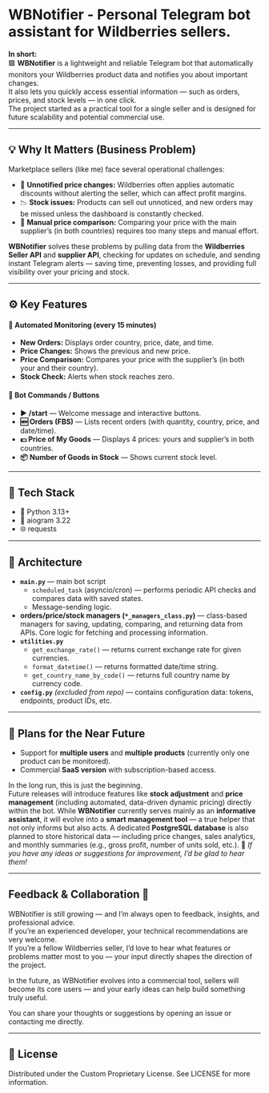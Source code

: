 # WBNotifier - Personal Telegram bot assistant for Wildberries sellers.
**In short:**  
🟪 **WBNotifier** is a lightweight and reliable Telegram bot that automatically monitors your Wildberries product data and notifies you about important changes.  
It also lets you quickly access essential information — such as orders, prices, and stock levels — in one click.  
The project started as a practical tool for a single seller and is designed for future scalability and potential commercial use.

---
## 💡 Why It Matters (Business Problem)

Marketplace sellers (like me) face several operational challenges:
- 🔻 **Unnotified price changes:** Wildberries often applies automatic discounts without alerting the seller, which can affect profit margins.
- 📉 **Stock issues:** Products can sell out unnoticed, and new orders may be missed unless the dashboard is constantly checked.
- 🔄 **Manual price comparison:** Comparing your price with the main supplier’s (in both countries) requires too many steps and manual effort.

**WBNotifier** solves these problems by pulling data from the **Wildberries Seller API** and **supplier API**, checking for updates on schedule, and sending instant Telegram alerts — saving time, preventing losses, and providing full visibility over your pricing and stock.

---
## ⚙️ Key Features

#### 🔁 Automated Monitoring (every 15 minutes)
- **New Orders:** Displays order country, price, date, and time.
- **Price Changes:** Shows the previous and new price.
- **Price Comparison:** Compares your price with the supplier’s (in both your and their country).
- **Stock Check:** Alerts when stock reaches zero.
#### 🤖 Bot Commands / Buttons
- **▶️ /start** — Welcome message and interactive buttons.
- **🆕 Orders (FBS)** — Lists recent orders (with quantity, country, price, and date/time).
- **💵 Price of My Goods** — Displays 4 prices: yours and supplier’s in both countries.
- **📦 Number of Goods in Stock** — Shows current stock level.
---
## 🧠 Tech Stack

- 🐍 Python 3.13+
- 🤖 aiogram 3.22
- 🌐 requests
---
## 🧩 Architecture

- **`main.py`** — main bot script
    - `scheduled_task` (asyncio/cron) — performs periodic API checks and compares data with saved states.
    - Message-sending logic.
- **orders/price/stock managers (`*_managers_class.py`)** — class-based managers for saving, updating, comparing, and returning data from APIs. Core logic for fetching and processing information.
- **`utilities.py`**
    - `get_exchange_rate()` — returns current exchange rate for given currencies.
    - `format_datetime()` — returns formatted date/time string.
    - `get_country_name_by_code()` — returns full country name by currency code.
- **`config.py`** _(excluded from repo)_ — contains configuration data: tokens, endpoints, product IDs, etc.
---
## 🚀 Plans for the Near Future

- Support for **multiple users** and **multiple products** (currently only one product can be monitored).
- Commercial **SaaS version** with subscription-based access.

In the long run, this is just the beginning.  
Future releases will introduce features like **stock adjustment** and **price management** (including automated, data-driven dynamic pricing) directly within the bot.
While **WBNotifier** currently serves mainly as an **informative assistant**, it will evolve into a **smart management tool** — a true helper that not only informs but also acts.
A dedicated **PostgreSQL database** is also planned to store historical data — including price changes, sales analytics, and monthly summaries (e.g., gross profit, number of units sold, etc.).
💬 _If you have any ideas or suggestions for improvement, I’d be glad to hear them!_

---
## Feedback & Collaboration 🤝

WBNotifier is still growing — and I’m always open to feedback, insights, and professional advice.  
If you’re an experienced developer, your technical recommendations are very welcome.  
If you’re a fellow Wildberries seller, I’d love to hear what features or problems matter most to you — your input directly shapes the direction of the project.

In the future, as WBNotifier evolves into a commercial tool, sellers will become its core users — and your early ideas can help build something truly useful.

You can share your thoughts or suggestions by opening an issue or contacting me directly.

---
## 📜 License

Distributed under the Custom Proprietary License. See LICENSE for more information.
